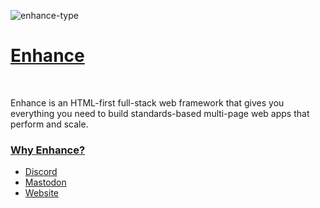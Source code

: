 ![enhance-type](https://user-images.githubusercontent.com/76308/224176195-4078599d-29b7-4a56-b40f-e0925c848e16.svg)

<h1><a href="https://enhance.dev">Enhance</a></h1>
<br/>
<p>
  Enhance is an HTML-first full-stack web framework that gives you everything you need to build standards-based multi-page web apps that perform and scale.
</p>
<h3><a href="https://enhance.dev/docs/learn/why-enhance">Why Enhance?</a></h3>
<ul>
  <li><a rel="me" href="https://enhance.dev/discord">Discord</a></li>
  <li><a rel="me" href="https://fosstodon.org/@enhance_dev">Mastodon</a></li>
  <li><a rel="me" href="https://enhance.dev/docs">Website</a></li>
</ul>
